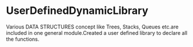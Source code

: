 # UserDefinedDynamicLibrary
Various DATA STRUCTURES concept like Trees, Stacks, Queues etc.are included in one general module.Created a user defined library to declare all the functions.
